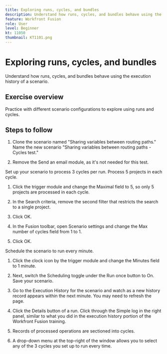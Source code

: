 ```yaml
---
title: Exploring runs, cycles, and bundles
description: Understand how runs, cycles, and bundles behave using the execution history of a scenario.
feature: Workfront Fusion
role: User
level: Beginner
kt: 11050
thumbnail: KT1101.png
---
```


# Exploring runs, cycles, and bundles

Understand how runs, cycles, and bundles behave using the execution history of a scenario.

## Exercise overview

Practice with different scenario configurations to explore using runs and cycles.

## Steps to follow

1. Clone the scenario named "Sharing variables between routing paths." Name the new scenario "Sharing variables between routing paths - Cycles test."

1. Remove the Send an email module, as it's not needed for this test.

Set up your scenario to process 3 cycles per run. Process 5 projects in each cycle.

1. Click the trigger module and change the Maximal field to 5, so only 5 projects are processed in each cycle.

1. In the Search criteria, remove the second filter that restricts the search to a single project.

1. Click OK.

1. In the Fusion toolbar, open Scenario settings and change the Max number of cycles field from 1 to 1.

1. Click OK.

Schedule the scenario to run every minute.

1. Click the clock icon by the trigger module and change the Minutes field to 1 minute.

1. Next, switch the Scheduling toggle under the Run once button to On. Save your scenario.

1. Go to the Execution History for the scenario and watch as a new history record appears within the next minute. You may need to refresh the page.

1. Click the Details button of a run. Click through the Simple log in the right panel, similar to what you did in the execution history portion of the Workfront Fusion training.

1. Records of processed operations are sectioned into cycles.

1. A drop-down menu at the top-right of the window allows you to select any of the 3 cycles you set up to run every time.
